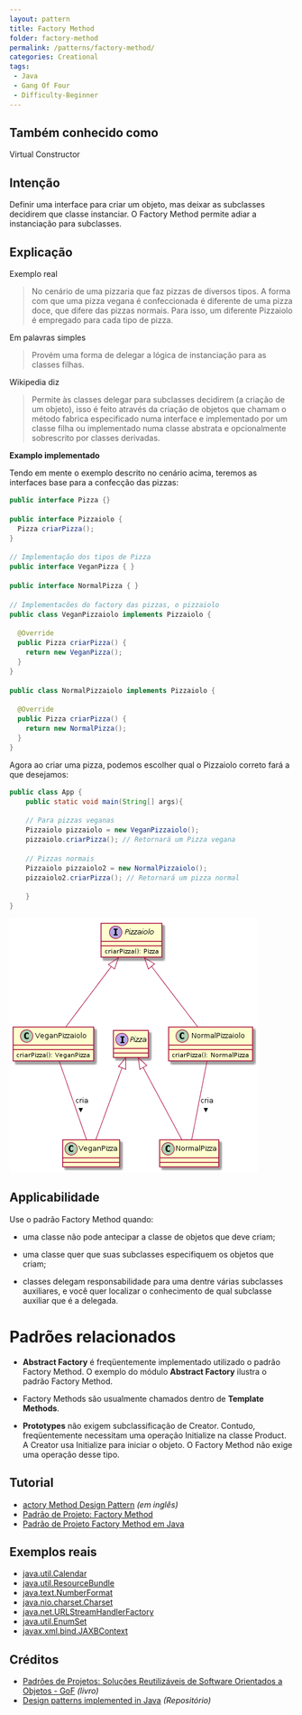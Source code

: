 ```yaml
---
layout: pattern
title: Factory Method
folder: factory-method
permalink: /patterns/factory-method/
categories: Creational
tags:
 - Java
 - Gang Of Four
 - Difficulty-Beginner
---
```


## Também conhecido como
Virtual Constructor

## Intenção
Definir uma interface para criar um objeto, mas deixar as subclasses decidirem que classe instanciar. O Factory Method permite adiar a instanciação para subclasses.

## Explicação
Exemplo real

> No cenário de uma pizzaria que faz pizzas de diversos tipos. A forma com que uma pizza vegana é confeccionada é diferente de uma pizza doce, que difere das pizzas normais. Para isso, um diferente Pizzaiolo é empregado para cada tipo de pizza.

Em palavras simples

> Provém uma forma de delegar a lógica de instanciação para as classes filhas. 

Wikipedia diz

> Permite às classes delegar para subclasses decidirem (a criação de um objeto), isso é feito através da criação de objetos que chamam o método fabrica especificado numa interface e implementado por um classe filha ou implementado numa classe abstrata e opcionalmente sobrescrito por classes derivadas.

**Examplo implementado**

Tendo em mente o exemplo descrito no cenário acima, teremos as interfaces base para a confecção das pizzas:

```java
public interface Pizza {}

public interface Pizzaiolo {
  Pizza criarPizza();
}

// Implementação dos tipos de Pizza
public interface VeganPizza { }

public interface NormalPizza { }

// Implementacões do factory das pizzas, o pizzaiolo
public class VeganPizzaiolo implements Pizzaiolo {
  
  @Override
  public Pizza criarPizza() {
    return new VeganPizza();
  }
}

public class NormalPizzaiolo implements Pizzaiolo {
  
  @Override
  public Pizza criarPizza() {
    return new NormalPizza();
  }
}

```


Agora ao criar uma pizza, podemos escolher qual o Pizzaiolo correto fará a que desejamos:

```java
public class App {
	public static void main(String[] args){
	
	// Para pizzas veganas
	Pizzaiolo pizzaiolo = new VeganPizzaiolo();
	pizzaiolo.criarPizza(); // Retornará um Pizza vegana
	
	// Pizzas normais
	Pizzaiolo pizzaiolo2 = new NormalPizzaiolo();
	pizzaiolo2.criarPizza(); // Retornará um pizza normal
	
	}
}
```

![alt text](./assets/diagrama-factory-method.png "Diagrama do Factory Method")

## Applicabilidade

Use o padrão Factory Method quando:

* uma classe não pode antecipar a classe de objetos que deve criam;

* uma classe quer que suas subclasses especifiquem os objetos que criam;

* classes delegam responsabilidade para uma dentre várias subclasses auxiliares, e você quer localizar o conhecimento de qual subclasse auxiliar que é a delegada.

# Padrões relacionados

- **Abstract Factory** é freqüentemente implementado utilizado o padrão Factory Method. O exemplo do módulo **Abstract Factory** ilustra o padrão Factory Method.

- Factory Methods são usualmente chamados dentro de **Template Methods**.

- **Prototypes** não exigem subclassificação de Creator. Contudo, freqüentemente necessitam uma operação Initialize na classe Product. A Creator usa Initialize para iniciar o objeto. O Factory Method não exige uma operação desse tipo.

## Tutorial
* [actory Method Design Pattern](https://sourcemaking.com/design_patterns/factory_method) _(em inglês)_
* [Padrão de Projeto: Factory Method](https://www.thiengo.com.br/padrao-de-projeto-factory-method)
* [Padrão de Projeto Factory Method em Java](https://www.devmedia.com.br/padrao-de-projeto-factory-method-em-java/26348)

## Exemplos reais

* [java.util.Calendar](http://docs.oracle.com/javase/8/docs/api/java/util/Calendar.html#getInstance--)
* [java.util.ResourceBundle](http://docs.oracle.com/javase/8/docs/api/java/util/ResourceBundle.html#getBundle-java.lang.String-)
* [java.text.NumberFormat](http://docs.oracle.com/javase/8/docs/api/java/text/NumberFormat.html#getInstance--)
* [java.nio.charset.Charset](http://docs.oracle.com/javase/8/docs/api/java/nio/charset/Charset.html#forName-java.lang.String-)
* [java.net.URLStreamHandlerFactory](http://docs.oracle.com/javase/8/docs/api/java/net/URLStreamHandlerFactory.html#createURLStreamHandler-java.lang.String-)
* [java.util.EnumSet](https://docs.oracle.com/javase/8/docs/api/java/util/EnumSet.html#of-E-)
* [javax.xml.bind.JAXBContext](https://docs.oracle.com/javase/8/docs/api/javax/xml/bind/JAXBContext.html#createMarshaller--)

## Créditos

* [Padrões de Projetos: Soluções Reutilizáveis de Software Orientados a Objetos - GoF](https://www.amazon.com.br/Padr%C3%B5es-Projetos-Solu%C3%A7%C3%B5es-Reutiliz%C3%A1veis-Orientados/dp/8573076100?tag=goog0ef-20&smid=A1ZZFT5FULY4LN&ascsubtag=go_729680143_34002717090_172477348789_pla-386979319859_c_) _(livro)_
* [Design patterns implemented in Java](https://github.com/iluwatar/java-design-patterns/tree/master/factory-method) _(Repositório)_